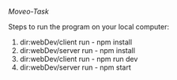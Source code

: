 *Moveo-Task*

Steps to run the program on your local computer:
1. dir:webDev/client
run - npm install
2. dir:webDev/server
run - npm install
3. dir:webDev/client
run - npm run dev
4. dir:webDev/server
run - npm start

